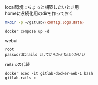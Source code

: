 local環境にちょっと構築したいとき用  
homeに永続化用のdirを作っておく


```sh
mkdir -p ~/gitlab/{config,logs,data}
```

```
docker compose up -d
```

webui
```
root
passwordはrails cしてからかえたほうがいい
```


rails cの代替
```
docker exec -it gitlab-docker-web-1 bash
gitlab-rails c
```